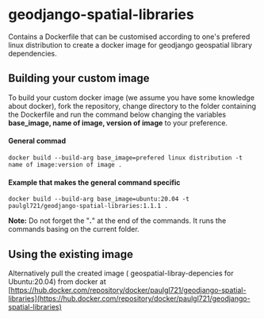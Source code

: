 # geodjango-spatial-libraries
Contains a Dockerfile that can be customised according to one's prefered linux distribution to create a docker image for geodjango geospatial library dependencies.
## Building your custom image
To build your custom docker image (we assume you have some knowledge about docker), fork the repository, change directory to the folder containing the Dockerfile and run the command below changing the variables  **base_image, name of image, version of image** to your preference.
#### General commad
```shell
docker build --build-arg base_image=prefered linux distribution -t name of image:version of image .
```
#### Example that makes the general command specific
```shell
docker build --build-arg base_image=ubuntu:20.04 -t paulgl721/geodjango-spatial-libraries:1.1.1 .
```
**Note:** Do not forget the "**.**" at the end of the commands. It runs the commands basing on the current folder.
## Using the existing image
Alternatively pull the created image ( geospatial-libray-depencies for Ubuntu:20.04) from docker at [https://hub.docker.com/repository/docker/paulgl721/geodjango-spatial-libraries](https://hub.docker.com/repository/docker/paulgl721/geodjango-spatial-libraries)
